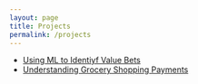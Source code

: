 ```yaml
---
layout: page
title: Projects
permalink: /projects
---
```


- [Using ML to Identiyf Value Bets](valuebets)
- [Understanding Grocery Shopping Payments](grocery)
